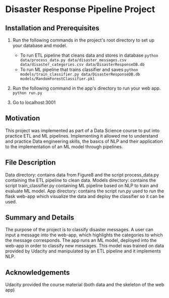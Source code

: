 # Disaster Response Pipeline Project

##  Installation and Prerequisites
1. Run the following commands in the project's root directory to set up your database and model.

    - To run ETL pipeline that cleans data and stores in database
        `python data/process_data.py data/disaster_messages.csv data/disaster_categories.csv data/DisasterResponseDB.db`
    - To run ML pipeline that trains classifier and saves
        `python models/train_classifier.py data/DisasterResponseDB.db models/RandomForestClassifier.pkl`

2. Run the following command in the app's directory to run your web app.
    `python run.py`

3. Go to localhost:3001

## Motivation
This project was implemented as part of a Data Science course to put into practice ETL and ML pipelines.
Implementing it allowed me to understand and practice Data engineering skills, the basics of NLP and their application
to the implementation of an ML model through pipelines. 

## File Description
Data directory: contains data from Figure8 and the script process_data.py containing the ETL pipeline to clean data. 
Models directory: contains the script train_classifier.py containing ML pipeline based on NLP to train and evaluate ML model.
App directory: contains the script run.py used to run the flask web-app which visualize the data and deploy the classifier so
it can be used.

## Summary and Details
The purpose of the project is to classify disaster messages. A user can input a message into the web-app, which highlights
the categories to which the message corresponds. The app runs an ML model, deployed into the web-app in order to classify new messages.
This model was trained on data provided by Udacity and manipulated by an ETL pipeline and it implements NLP.

## Acknowledgements
Udacity provided the course material (both data and the skeleton of the web app)




